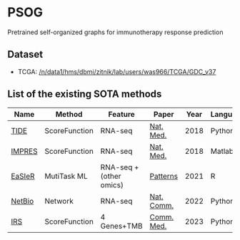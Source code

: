 # PSOG
Pretrained self-organized graphs for immunotherapy response prediction



## Dataset  
  * TCGA: [/n/data1/hms/dbmi/zitnik/lab/users/was966/TCGA/GDC_v37](https://o2portal.rc.hms.harvard.edu/pun/sys/dashboard/files/fs//n/data1/hms/dbmi/zitnik/lab/users/was966/TCGA/GDC_v37/TCGA-CHOL)


## List of the existing SOTA methods

Name | Method| Feature | Paper | Year | Language
--- | --- |-- |-- |--- |--
[TIDE](https://github.com/liulab-dfci/TIDEpy) | ScoreFunction | RNA-seq |[Nat. Med.](https://www.nature.com/articles/s41591-018-0136-1) | 2018 |Python
[IMPRES](https://github.com/noamaus/IMPRES-codes) | ScoreFunction |RNA-seq| [Nat. Med.](https://github.com/noamaus/IMPRES-codes) | 2018 | Matlab
[EaSIeR](https://github.com/olapuentesantana/easier_manuscript/tree/main) | MutiTask ML |RNA-seq + (other omics)|[Patterns](https://www.nature.com/articles/s41591-018-0136-1) | 2021 | R
[NetBio](https://github.com/SBIlab/NetBio) | Network |RNA-seq |[Nat. Comm.](https://www.nature.com/articles/s41591-018-0136-1) | 2022 |Python
|[IRS](https://github.com/StrataOncology/immune-response-score/tree/main)|ScoreFunction|4 Genes+TMB | [Comm. Med.](https://www.nature.com/articles/s43856-023-00243-7)|2023|Python
